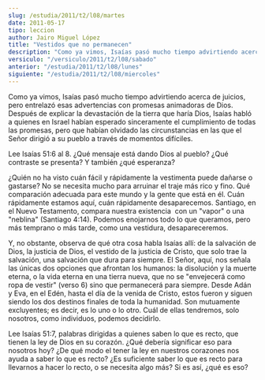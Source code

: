 ```yaml
---
slug: /estudia/2011/t2/l08/martes
date: 2011-05-17
tipo: leccion
author: Jairo Miguel López
title: "Vestidos que no permanecen"
description: "Como ya vimos, Isaías pasó mucho tiempo advirtiendo acerca de juicios, pero  entrelazó esas advertencias con promesas animadoras de Dios. Después de  explicar la devastación de la tierra que haría Dios, Isaías habló a quienes en  Israel habían esperado sinceramente el cumplimi..."
versiculo: "/versiculo/2011/t2/l08/sabado"
anterior: "/estudia/2011/t2/l08/lunes"
siguiente: "/estudia/2011/t2/l08/miercoles"
---
```


Como ya vimos, Isaías pasó mucho tiempo advirtiendo acerca de juicios, pero entrelazó esas advertencias con promesas animadoras de Dios. Después de explicar la devastación de la tierra que haría Dios, Isaías habló a quienes en Israel habían esperado sinceramente el cumplimiento de todas las promesas, pero que habían olvidado las circunstancias en las que el Señor dirigió a su pueblo a través de momentos difíciles.

Lee Isaías 51:6 al 8. ¿Qué mensaje está dando Dios al pueblo? ¿Qué contraste se presenta? Y también ¿qué esperanza?

¿Quién no ha visto cuán fácil y rápidamente la vestimenta puede dañarse o gastarse? No se necesita mucho para arruinar el traje más rico y fino. Qué comparación adecuada para este mundo y la gente que está en él. Cuán rápidamente estamos aquí, cuán rápidamente desaparecemos. Santiago, en el Nuevo Testamento, compara nuestra existencia  con un "vapor" o una "neblina" (Santiago 4:14). Podemos enojarnos todo lo que queramos, pero más temprano o más tarde, como una vestidura, desapareceremos.

Y, no obstante, observa de qué otra cosa habla Isaías allí: de la salvación de Dios, la justicia de Dios, el vestido de la justicia de Cristo, que solo trae la salvación, una salvación que dura para siempre. El Señor, aquí, nos señala las únicas dos opciones que afrontan los humanos: la disolución y la muerte eterna, o la vida eterna en una tierra nueva, que no se "envejecerá como ropa de vestir" (verso 6) sino que permanecerá para siempre. Desde Adán y Eva, en el Edén, hasta el día de la venida de Cristo, estos fueron y siguen siendo los dos destinos finales de toda la humanidad. Son mutuamente excluyentes; es decir, es lo uno o lo otro. Cuál de ellas tendremos, solo nosotros, como individuos, podemos decidirlo.

Lee Isaías 51:7, palabras dirigidas a quienes saben lo que es recto, que tienen la ley de Dios en su corazón. ¿Qué debería significar eso para nosotros hoy? ¿De qué modo el tener la ley en nuestros corazones nos ayuda a saber lo que es recto? ¿Es suficiente saber lo que es recto para llevarnos a hacer lo recto, o se necesita algo más? Si es así, ¿qué es eso?
